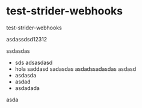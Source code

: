 test-strider-webhooks
=====================

test-strider-webhooks

asdassdsd12312

ssdasdas

* sds adsasdasd
* hola saddasd
sadasdas
asdadssadasdas
asdasd
* asdasda
* asdad
* asdadada

asda
